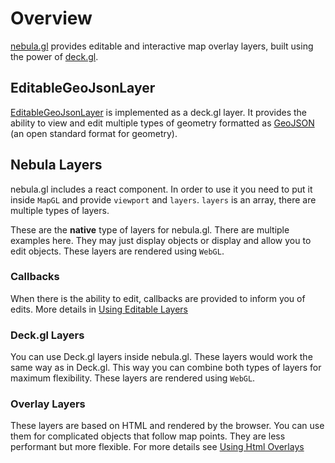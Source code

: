# Overview

[nebula.gl](https://neb.gl) provides editable and interactive map overlay layers, built using the power of [deck.gl](https://uber.github.io/deck.gl).

## EditableGeoJsonLayer

[EditableGeoJsonLayer](./api-reference/layers/editable-geojson-layer.md) is implemented as a deck.gl layer. It provides the ability to view and edit multiple types of geometry formatted as [GeoJSON](https://tools.ietf.org/html/rfc7946) (an open standard format for geometry).

## Nebula Layers

nebula.gl includes a react component. In order to use it you need to put it inside `MapGL` and provide
`viewport` and `layers`. `layers` is an array, there are multiple types of layers.

These are the **native** type of layers for nebula.gl. There are multiple examples here.
They may just display objects or display and allow you to edit objects.
These layers are rendered using ```WebGL```.

### Callbacks

When there is the ability to edit, callbacks are provided to inform you of edits.
More details in [Using Editable Layers](documentation/developer-guide/using-editable-layers)

### Deck.gl Layers

You can use Deck.gl layers inside nebula.gl. These layers would work the same way as in Deck.gl.
This way you can combine both types of layers for maximum flexibility.
These layers are rendered using `WebGL`.

### Overlay Layers
These layers are based on HTML and rendered by the browser. You can use them
for complicated objects that follow map points. They are less performant
but more flexible. For more details see [Using Html Overlays](documentation/developer-guide/using-html-overlays)
